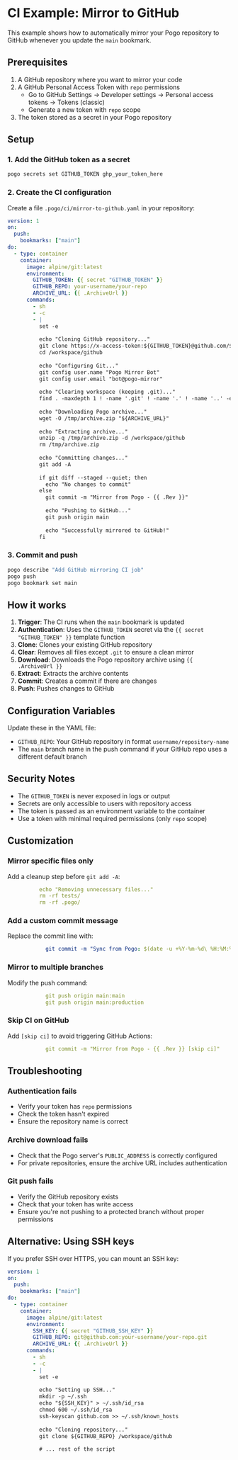 # CI Example: Mirror to GitHub

This example shows how to automatically mirror your Pogo repository to GitHub whenever you update the `main` bookmark.

## Prerequisites

1. A GitHub repository where you want to mirror your code
2. A GitHub Personal Access Token with `repo` permissions
   - Go to GitHub Settings → Developer settings → Personal access tokens → Tokens (classic)
   - Generate a new token with `repo` scope
3. The token stored as a secret in your Pogo repository

## Setup

### 1. Add the GitHub token as a secret

```bash
pogo secrets set GITHUB_TOKEN ghp_your_token_here
```

### 2. Create the CI configuration

Create a file `.pogo/ci/mirror-to-github.yaml` in your repository:

```yaml
version: 1
on:
  push:
    bookmarks: ["main"]
do:
  - type: container
    container:
      image: alpine/git:latest
      environment:
        GITHUB_TOKEN: {{ secret "GITHUB_TOKEN" }}
        GITHUB_REPO: your-username/your-repo
        ARCHIVE_URL: {{ .ArchiveUrl }}
      commands:
        - sh
        - -c
        - |
          set -e
          
          echo "Cloning GitHub repository..."
          git clone https://x-access-token:${GITHUB_TOKEN}@github.com/${GITHUB_REPO}.git /workspace/github
          cd /workspace/github
          
          echo "Configuring Git..."
          git config user.name "Pogo Mirror Bot"
          git config user.email "bot@pogo-mirror"
          
          echo "Clearing workspace (keeping .git)..."
          find . -maxdepth 1 ! -name '.git' ! -name '.' ! -name '..' -exec rm -rf {} +
          
          echo "Downloading Pogo archive..."
          wget -O /tmp/archive.zip "${ARCHIVE_URL}"
          
          echo "Extracting archive..."
          unzip -q /tmp/archive.zip -d /workspace/github
          rm /tmp/archive.zip
          
          echo "Committing changes..."
          git add -A
          
          if git diff --staged --quiet; then
            echo "No changes to commit"
          else
            git commit -m "Mirror from Pogo - {{ .Rev }}"
            
            echo "Pushing to GitHub..."
            git push origin main
            
            echo "Successfully mirrored to GitHub!"
          fi
```

### 3. Commit and push

```bash
pogo describe "Add GitHub mirroring CI job"
pogo push
pogo bookmark set main
```

## How it works

1. **Trigger**: The CI runs when the `main` bookmark is updated
2. **Authentication**: Uses the `GITHUB_TOKEN` secret via the `{{ secret "GITHUB_TOKEN" }}` template function
3. **Clone**: Clones your existing GitHub repository
4. **Clear**: Removes all files except `.git` to ensure a clean mirror
5. **Download**: Downloads the Pogo repository archive using `{{ .ArchiveUrl }}`
6. **Extract**: Extracts the archive contents
7. **Commit**: Creates a commit if there are changes
8. **Push**: Pushes changes to GitHub

## Configuration Variables

Update these in the YAML file:

- `GITHUB_REPO`: Your GitHub repository in format `username/repository-name`
- The `main` branch name in the push command if your GitHub repo uses a different default branch

## Security Notes

- The `GITHUB_TOKEN` is never exposed in logs or output
- Secrets are only accessible to users with repository access
- The token is passed as an environment variable to the container
- Use a token with minimal required permissions (only `repo` scope)

## Customization

### Mirror specific files only

Add a cleanup step before `git add -A`:

```yaml
          echo "Removing unnecessary files..."
          rm -rf tests/
          rm -rf .pogo/
```

### Add a custom commit message

Replace the commit line with:

```yaml
            git commit -m "Sync from Pogo: $(date -u +%Y-%m-%d\ %H:%M:%S\ UTC)"
```

### Mirror to multiple branches

Modify the push command:

```yaml
            git push origin main:main
            git push origin main:production
```

### Skip CI on GitHub

Add `[skip ci]` to avoid triggering GitHub Actions:

```yaml
            git commit -m "Mirror from Pogo - {{ .Rev }} [skip ci]"
```

## Troubleshooting

### Authentication fails

- Verify your token has `repo` permissions
- Check the token hasn't expired
- Ensure the repository name is correct

### Archive download fails

- Check that the Pogo server's `PUBLIC_ADDRESS` is correctly configured
- For private repositories, ensure the archive URL includes authentication

### Git push fails

- Verify the GitHub repository exists
- Check that your token has write access
- Ensure you're not pushing to a protected branch without proper permissions

## Alternative: Using SSH keys

If you prefer SSH over HTTPS, you can mount an SSH key:

```yaml
version: 1
on:
  push:
    bookmarks: ["main"]
do:
  - type: container
    container:
      image: alpine/git:latest
      environment:
        SSH_KEY: {{ secret "GITHUB_SSH_KEY" }}
        GITHUB_REPO: git@github.com:your-username/your-repo.git
        ARCHIVE_URL: {{ .ArchiveUrl }}
      commands:
        - sh
        - -c
        - |
          set -e
          
          echo "Setting up SSH..."
          mkdir -p ~/.ssh
          echo "${SSH_KEY}" > ~/.ssh/id_rsa
          chmod 600 ~/.ssh/id_rsa
          ssh-keyscan github.com >> ~/.ssh/known_hosts
          
          echo "Cloning repository..."
          git clone ${GITHUB_REPO} /workspace/github
          
          # ... rest of the script
```
